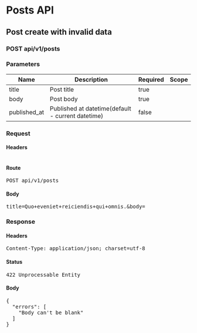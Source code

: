 # Posts API

## Post create with invalid data

### POST api/v1/posts

### Parameters

| Name | Description | Required | Scope |
|------|-------------|----------|-------|
| title | Post title | true |  |
| body | Post body | true |  |
| published_at | Published at datetime(default - current datetime) | false |  |

### Request

#### Headers

<pre></pre>

#### Route

<pre>POST api/v1/posts</pre>

#### Body

<pre>title=Quo+eveniet+reiciendis+qui+omnis.&body=</pre>

### Response

#### Headers

<pre>Content-Type: application/json; charset=utf-8</pre>

#### Status

<pre>422 Unprocessable Entity</pre>

#### Body

<pre>{
  "errors": [
    "Body can't be blank"
  ]
}</pre>
